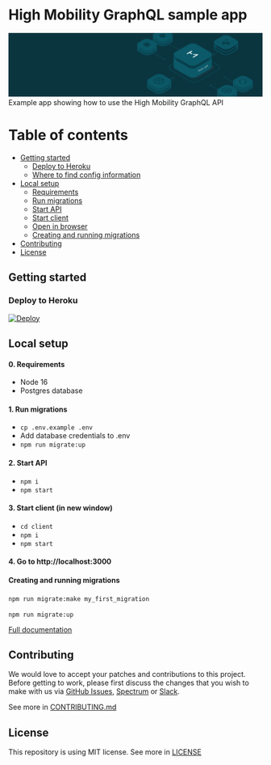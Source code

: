 # High Mobility GraphQL sample app

![Auto API](https://github.com/highmobility/auto-api/blob/master/assets/autoapi-header.png?raw=true)
Example app showing how to use the High Mobility GraphQL API

# Table of contents

- [Getting started](#getting-started)
  - [Deploy to Heroku](#deploy-to-heroku)
  - [Where to find config information](#where-to-find-config-information)
- [Local setup](#local-setup)
  - [Requirements](#0-requirements)
  - [Run migrations](#1-run-migrations)
  - [Start API](#2-start-api)
  - [Start client](#3-start-client)
  - [Open in browser](#4-go-to)
  - [Creating and running migrations](#creating-and-running-migrations)
- [Contributing](#contributing)
- [License](#license)

## Getting started

### Deploy to Heroku

[![Deploy](https://www.herokucdn.com/deploy/button.svg)](https://heroku.com/deploy?template=https://github.com/highmobility/hm-graphql-auto-api-explorer/tree/main)

## Local setup

#### 0. Requirements

- Node 16
- Postgres database

#### 1. Run migrations

- `cp .env.example .env`
- Add database credentials to .env
- `npm run migrate:up`

#### 2. Start API

- `npm i`
- `npm start`

#### 3. Start client (in new window)

- `cd client`
- `npm i`
- `npm start`

#### 4. Go to http://localhost:3000

#### Creating and running migrations

`npm run migrate:make my_first_migration`

`npm run migrate:up`

[Full documentation](https://knexjs.org/)

## Contributing

We would love to accept your patches and contributions to this project. Before getting to work, please first discuss the changes that you wish to make with us via [GitHub Issues](https://github.com/highmobility/hm-graphql-auto-api-explorer/issues), [Spectrum](https://spectrum.chat/high-mobility/) or [Slack](https://slack.high-mobility.com/).

See more in [CONTRIBUTING.md](https://github.com/highmobility/hm-graphql-auto-api-explorer/tree/main/CONTRIBUTING.md)

## License

This repository is using MIT license. See more in [LICENSE](https://github.com/highmobility/hm-graphql-auto-api-explorer/tree/main/LICENSE)
